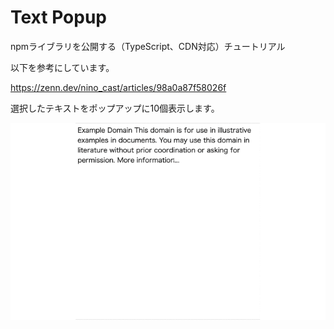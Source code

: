 # Text Popup

npmライブラリを公開する（TypeScript、CDN対応）チュートリアル

以下を参考にしています。

https://zenn.dev/nino_cast/articles/98a0a87f58026f

選択したテキストをポップアップに10個表示します。

![](demo.gif)